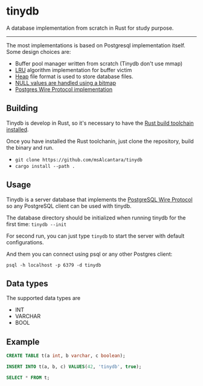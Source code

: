 # tinydb
A database implementation from scratch in Rust for study purpose.

---
The most implementations is based on Postgresql implementation itself. Some design choices are:

- Buffer pool manager written from scratch (Tinydb don't use mmap)
- [LRU](https://en.wikipedia.org/wiki/Cache_replacement_policies#LRU) algorithm implementation for buffer victim 
- [Heap](https://en.wikipedia.org/wiki/Heap_(data_structure)) file format is used to store database files.
- [NULL values are handled using a bitmap](https://www.highgo.ca/2020/10/20/the-way-to-store-null-value-in-pg-record/) 
- [Postgres Wire Protocol implementation](https://www.postgresql.org/docs/current/protocol-flow.html) 


## Building
Tinydb is develop in Rust, so it's necessary to have the [Rust build toolchain installed](https://www.rust-lang.org/tools/install).

Once you have installed the Rust toolchanin, just clone the repository, build the binary and run.

- `git clone https://github.com/msAlcantara/tinydb`
- `cargo install --path .`

## Usage
 Tinydb is a server database that implements the [PostgreSQL Wire Protocol](https://www.postgresql.org/docs/current/protocol-flow.html) so any PostgreSQL client can be used with tinydb.

 The database directory should be initialized when running tinydb for the first time: `tinydb --init`

 For second run, you can just type `tinydb` to start the server with default configurations.

 And them you can connect using psql or any other Postgres client:

 `psql -h localhost -p 6379 -d tinydb`

## Data types

 The supported data types are 
 - INT
 - VARCHAR
 - BOOL

## Example

```sql
CREATE TABLE t(a int, b varchar, c boolean);

INSERT INTO t(a, b, c) VALUES(42, 'tinydb', true);

SELECT * FROM t;

``` 
